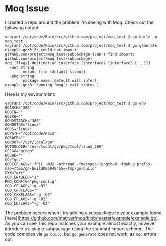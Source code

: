 # Moq Issue

I created a repo around the problem I'm seeing with Moq.  Check out the following output:

```
vagrant /opt/code/Rain/src/github.com/project/moq_test $ go build -o moq_test .
vagrant /opt/code/Rain/src/github.com/project/moq_test $ go generate
example.go:5:2: could not import github.com/project/moq_test/subpackage (can't find import: github.com/project/moq_test/subpackage)
moq [flags] destination interface [interface2 [interface3 [...]]]
  -out string
    	output file (default stdout)
  -pkg string
    	package name (default will infer)
example.go:8: running "moq": exit status 1
```

Here is my environment:

```
vagrant /opt/code/Rain/src/github.com/project/moq_test $ go env
GOARCH="386"
GOBIN=""
GOEXE=""
GOHOSTARCH="386"
GOHOSTOS="linux"
GOOS="linux"
GOPATH="/opt/code/Rain"
GORACE=""
GOROOT="/usr/local/go"
GOTOOLDIR="/usr/local/go/pkg/tool/linux_386"
GCCGO="gccgo"
GO386=""
CC="gcc"
GOGCCFLAGS="-fPIC -m32 -pthread -fmessage-length=0 -fdebug-prefix-map=/tmp/go-build086048455=/tmp/go-build"
CXX="g++"
CGO_ENABLED="1"
PKG_CONFIG="pkg-config"
CGO_CFLAGS="-g -O2"
CGO_CPPFLAGS=""
CGO_CXXFLAGS="-g -O2"
CGO_FFLAGS="-g -O2"
CGO_LDFLAGS="-g -O2"
```

The problem occurs when I try adding a subpackage to your example found [here](https://github.com/matryer/moq/blob/master/example/example.go`.
As you can see, this repo matches your example almost exactly, however introduces a single subpackage using the standard import scheme.
The code compiles via `go build`, but `go generate` does not work, as `moq` errors out.
